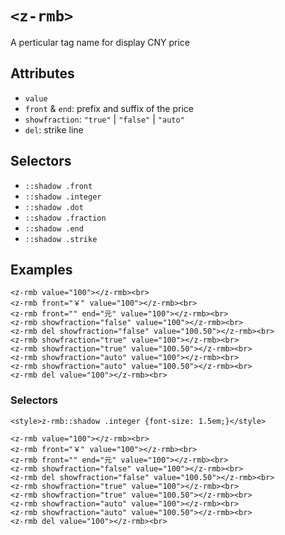 # `<z-rmb>`

A perticular tag name for display CNY price

## Attributes

- `value`
- `front` & `end`: prefix and suffix of the price
- `showfraction`: `"true"` | `"false"` | `"auto"`
- `del`: strike line

## Selectors

- `::shadow .front`
- `::shadow .integer`
- `::shadow .dot`
- `::shadow .fraction`
- `::shadow .end`
- `::shadow .strike`

## Examples

```
<z-rmb value="100"></z-rmb><br>
<z-rmb front="￥" value="100"></z-rmb><br>
<z-rmb front="" end="元" value="100"></z-rmb><br>
<z-rmb showfraction="false" value="100"></z-rmb><br>
<z-rmb del showfraction="false" value="100.50"></z-rmb><br>
<z-rmb showfraction="true" value="100"></z-rmb><br>
<z-rmb showfraction="true" value="100.50"></z-rmb><br>
<z-rmb showfraction="auto" value="100"></z-rmb><br>
<z-rmb showfraction="auto" value="100.50"></z-rmb><br>
<z-rmb del value="100"></z-rmb><br>
```

### Selectors

```
<style>z-rmb::shadow .integer {font-size: 1.5em;}</style>

<z-rmb value="100"></z-rmb><br>
<z-rmb front="￥" value="100"></z-rmb><br>
<z-rmb front="" end="元" value="100"></z-rmb><br>
<z-rmb showfraction="false" value="100"></z-rmb><br>
<z-rmb del showfraction="false" value="100.50"></z-rmb><br>
<z-rmb showfraction="true" value="100"></z-rmb><br>
<z-rmb showfraction="true" value="100.50"></z-rmb><br>
<z-rmb showfraction="auto" value="100"></z-rmb><br>
<z-rmb showfraction="auto" value="100.50"></z-rmb><br>
<z-rmb del value="100"></z-rmb><br>
```
